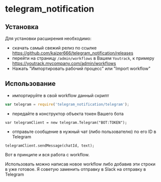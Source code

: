 # telegram_notification

## Установка

Для установки расширения необходимо:
 - скачать самый свежий релиз по ссылке https://github.com/kaizer666/telegram_notification/releases
 - перейти на страницу `/admin/workflows` в Вашем `Youtrack`, к примеру https://youtrack.mycompany.com/admin/workflows
 - Нажать "Импортировать рабочий процесс" или "Import workflow"

## Использование

 - импортируйте в свой workflow данный скрипт

```javascript
var telegram = require('telegram_notification/telegram');
```
 - передайте в конструктор объекта токен Вашего бота

```
var telegramClient = new telegram.Telegram("BOT:TOKEN");
```

 - отправьте сообщение в нужный чат (либо пользователю) по его ID в Telegram

```
telegramClient.sendMessage(chatId, text);
```

Вот в принципе и вся работа с workflow.

Использовать можно написав новое workflow либо добавив эти строки в уже готовое. 
Я советую заменить отправку в Slack на отправку в Telegram
